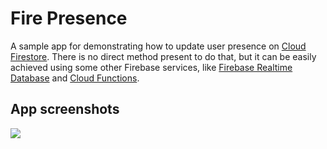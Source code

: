 # Fire Presence

A sample app for demonstrating how to update user presence on [Cloud Firestore](https://firebase.google.com/docs/firestore). There is no direct method present to do that, but it can be easily achieved using some other Firebase services, like [Firebase Realtime Database](https://firebase.google.com/docs/database) and [Cloud Functions](https://firebase.google.com/docs/functions).

## App screenshots

![](https://github.com/sbis04/fire_presence/raw/master/screenshot/fire_presence_app.png)


